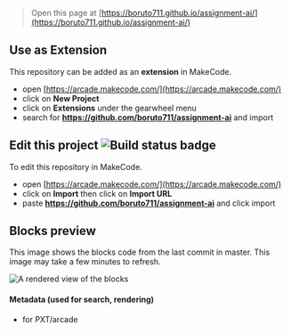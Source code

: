 


> Open this page at [https://boruto711.github.io/assignment-ai/](https://boruto711.github.io/assignment-ai/)

## Use as Extension

This repository can be added as an **extension** in MakeCode.

* open [https://arcade.makecode.com/](https://arcade.makecode.com/)
* click on **New Project**
* click on **Extensions** under the gearwheel menu
* search for **https://github.com/boruto711/assignment-ai** and import

## Edit this project ![Build status badge](https://github.com/boruto711/assignment-ai/workflows/MakeCode/badge.svg)

To edit this repository in MakeCode.

* open [https://arcade.makecode.com/](https://arcade.makecode.com/)
* click on **Import** then click on **Import URL**
* paste **https://github.com/boruto711/assignment-ai** and click import

## Blocks preview

This image shows the blocks code from the last commit in master.
This image may take a few minutes to refresh.

![A rendered view of the blocks](https://github.com/boruto711/assignment-ai/raw/master/.github/makecode/blocks.png)

#### Metadata (used for search, rendering)

* for PXT/arcade
<script src="https://makecode.com/gh-pages-embed.js"></script><script>makeCodeRender("{{ site.makecode.home_url }}", "{{ site.github.owner_name }}/{{ site.github.repository_name }}");</script>
